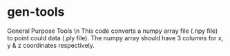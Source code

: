 # gen-tools
General Purpose Tools \n
This code converts a numpy array file (.npy file) to point could data (.ply file). The  numpy array should have 3 columns for x, y & z coordinates respectively.
